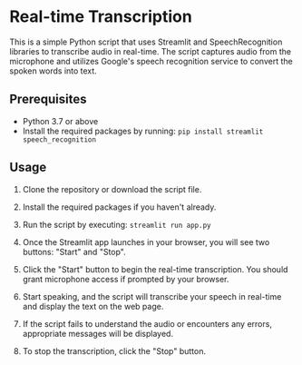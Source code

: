 # Real-time Transcription

This is a simple Python script that uses Streamlit and SpeechRecognition libraries to transcribe audio in real-time. The script captures audio from the microphone and utilizes Google's speech recognition service to convert the spoken words into text.

## Prerequisites

- Python 3.7 or above
- Install the required packages by running: `pip install streamlit speech_recognition`

## Usage

1. Clone the repository or download the script file.

2. Install the required packages if you haven't already.

3. Run the script by executing: `streamlit run app.py`

4. Once the Streamlit app launches in your browser, you will see two buttons: "Start" and "Stop".

5. Click the "Start" button to begin the real-time transcription. You should grant microphone access if prompted by your browser.

6. Start speaking, and the script will transcribe your speech in real-time and display the text on the web page.

7. If the script fails to understand the audio or encounters any errors, appropriate messages will be displayed.

8. To stop the transcription, click the "Stop" button.

